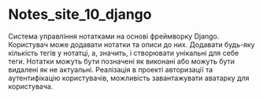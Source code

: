 # Notes_site_10_django
Cистема управління нотатками на основі фреймворку Django.
Користувач може додавати нотатки та описи до них.
Додавати будь-яку кількість тегів у нотатці, а, значить, і створювати унікальні для себе теги.
Нотатки можуть бути позначені як виконані або можуть бути видалені як не актуальні.
Реалізація в проекті авторизації та аутентифікацію користувачів, можливість завантажувати аватарку для користувача.
